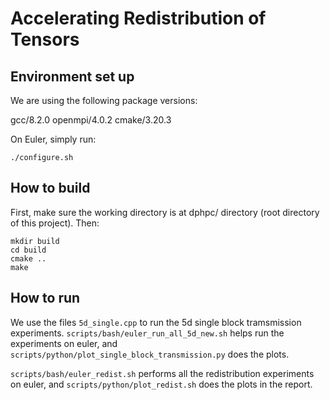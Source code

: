 # Accelerating Redistribution of Tensors

## Environment set up
We are using the following package versions:

gcc/8.2.0 openmpi/4.0.2 cmake/3.20.3

On Euler, simply run:

```
./configure.sh
```


## How to build

First, make sure the working directory is at dphpc/ directory (root directory of this project).
Then:

```
mkdir build
cd build
cmake ..
make
```

## How to run
We use the files ```5d_single.cpp``` to run the 5d single block tramsmission experiments. 
```scripts/bash/euler_run_all_5d_new.sh``` helps run the experiments on euler, and ```scripts/python/plot_single_block_transmission.py``` does the plots.

```scripts/bash/euler_redist.sh``` performs all the redistribution experiments on euler, and ```scripts/python/plot_redist.sh``` does the plots in the report.
